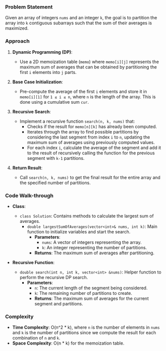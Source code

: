 ### Problem Statement
Given an array of integers `nums` and an integer `k`, the goal is to partition the array into `k` contiguous subarrays such that the sum of their averages is maximized. 

### Approach
1. **Dynamic Programming (DP)**:
   - Use a 2D memoization table (`memo`) where `memo[i][j]` represents the maximum sum of averages that can be obtained by partitioning the first `i` elements into `j` parts.

2. **Base Case Initialization**:
   - Pre-compute the average of the first `i` elements and store it in `memo[i][1]` for `1 ≤ i ≤ n`, where `n` is the length of the array. This is done using a cumulative sum `cur`.

3. **Recursive Search**:
   - Implement a recursive function `search(n, k, nums)` that:
     - Checks if the result for `memo[n][k]` has already been computed.
     - Iterates through the array to find possible partitions by considering the last segment from index `i` to `n`, updating the maximum sum of averages using previously computed values.
     - For each index `i`, calculate the average of the segment and add it to the result of recursively calling the function for the previous segment with `k-1` partitions.

4. **Return Result**:
   - Call `search(n, k, nums)` to get the final result for the entire array and the specified number of partitions.

### Code Walk-through
- **Class**:
  - `class Solution`: Contains methods to calculate the largest sum of averages.
    - `double largestSumOfAverages(vector<int>& nums, int k)`: Main function to initialize variables and start the search.
      - **Parameters**:
        - `nums`: A vector of integers representing the array.
        - `k`: An integer representing the number of partitions.
      - **Returns**: The maximum sum of averages after partitioning.

- **Recursive Function**:
  - `double search(int n, int k, vector<int> &nums)`: Helper function to perform the recursive DP search.
    - **Parameters**:
      - `n`: The current length of the segment being considered.
      - `k`: The remaining number of partitions to create.
      - **Returns**: The maximum sum of averages for the current segment and partitions.

### Complexity
- **Time Complexity**: O(n^2 * k), where `n` is the number of elements in `nums` and `k` is the number of partitions since we compute the result for each combination of `n` and `k`.
- **Space Complexity**: O(n * k) for the memoization table.

